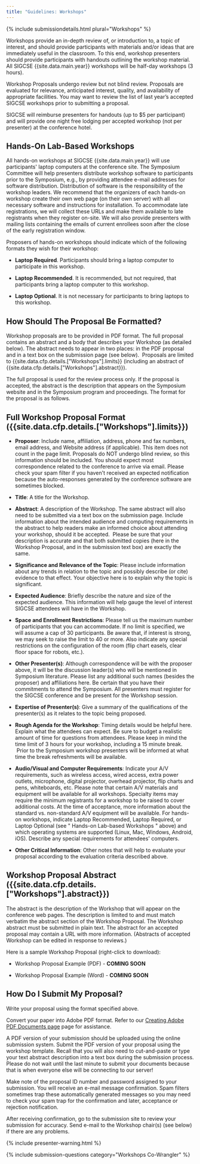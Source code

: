 ```yaml
---
title: "Guidelines: Workshops"
---
```


{% include submissiondetails.html plural="Workshops" %}

Workshops provide an in-depth review of, or introduction to, a topic of
interest, and should provide participants with materials and/or ideas
that are immediately useful in the classroom. To this end, workshop
presenters should provide participants with handouts outlining the
workshop material. All SIGCSE {{site.data.main.year}} workshops will be
half-day workshops (3 hours).

Workshop Proposals undergo review but not blind review. Proposals are
evaluated for relevance, anticipated interest, quality, and availability
of appropriate facilities. You may want to review the list of last
year’s accepted SIGCSE workshops prior to submitting a proposal.

SIGCSE will reimburse presenters for handouts (up to \$5 per
participant) and will provide one night free lodging per accepted
workshop (not per presenter) at the conference hotel.

## Hands-On Lab-Based Workshops

All hands-on workshops at SIGCSE {{site.data.main.year}} will use
participants' laptop computers at the conference site. The Symposium
Committee will help presenters distribute workshop software to
participants prior to the Symposium, e.g., by providing attendee e-mail
addresses for software distribution. Distribution of software is the
responsibility of the workshop leaders. We recommend that the organizers
of each hands-on workshop create their own web page (on their own
server) with all necessary software and instructions for installation.
To accommodate late registrations, we will collect these URLs and make
them available to late registrants when they register on-site. We will
also provide presenters with mailing lists containing the emails of
current enrollees soon after the close of the early registration window.

Proposers of hands-on workshops should indicate which of the following
formats they wish for their workshop:

-   **Laptop Required**. Participants should bring a laptop computer to
    participate in this workshop.

-   **Laptop Recommended**. It is recommended, but not required, that
    participants bring a laptop computer to this workshop.

-   **Laptop Optional**. It is not necessary for participants to bring
    laptops to this workshop.

## How Should The Proposal Be Formatted?

Workshop proposals are to be provided in PDF format. The full proposal
contains an abstract and a body that describes your Workshop (as
detailed below). The abstract needs to appear in two places: in the PDF
proposal and in a text box on the submission page (see below).
 Proposals are limited to {{site.data.cfp.details.["Workshops"].limits}}
(including an abstract of {{site.data.cfp.details.["Workshops"].abstract}}).

The full proposal is used for the review process only. If the proposal
is accepted, the abstract is the description that appears on the
Symposium website and in the Symposium program and proceedings. The
format for the proposal is as follows.

## Full Workshop Proposal Format ({{site.data.cfp.details.["Workshops"].limits}})

-   **Proposer**: Include name, affiliation, address, phone and fax numbers,
    email address, and Website address (if applicable). This item does
    not count in the page limit. Proposals do NOT undergo blind review,
    so this information should be included. You should expect most
    correspondence related to the conference to arrive via email. Please
    check your spam filter if you haven't received an expected
    notification because the auto-responses generated by the conference
    software are sometimes blocked.

-   **Title**: A title for the Workshop.

-   **Abstract**: A description of the Workshop. The same abstract will also
    need to be submitted via a text box on the submission page. Include
    information about the intended audience and computing
    requirements in the abstract to help readers make an informed choice
    about attending your workshop, should it be accepted.  Please be
    sure that your description is accurate and that both submitted
    copies (here in the Workshop Proposal, and in the submission text
    box) are exactly the same.

-   **Significance and Relevance of the Topic**: Please include information
    about any trends in relation to the topic and possibly describe (or
    cite) evidence to that effect. Your objective here is to explain why
    the topic is significant.

-   **Expected Audience**: Briefly describe the nature and size of the
    expected audience. This information will help gauge the level of
    interest SIGCSE attendees will have in the Workshop.

-   **Space and Enrollment Restrictions**: Please tell us the maximum number
    of participants that you can accommodate. If no limit is specified,
    we will assume a cap of 30 participants. Be aware that, if interest
    is strong, we may seek to raise the limit to 40 or more. Also
    indicate any special restrictions on the configuration of the room
    (flip chart easels, clear floor space for robots, etc.).

-   **Other Presenter(s)**: Although correspondence will be with the
    proposer above, it will be the discussion leader(s) who will be
    mentioned in Symposium literature. Please list any additional such
    names (besides the proposer) and affiliations here. Be certain that
    you have their commitments to attend the Symposium. All presenters
    must register for the SIGCSE conference and be present for the
    Workshop session.

-   **Expertise of Presenter(s)**: Give a summary of the qualifications of
    the presenter(s) as it relates to the topic being proposed.

-   **Rough Agenda for the Workshop**: Timing details would be helpful here.
    Explain what the attendees can expect. Be sure to budget a realistic
    amount of time for questions from attendees. Please keep in mind the
    time limit of 3 hours for your workshop, including a 15 minute
    break.  Prior to the Symposium workshop presenters will be informed
    at what time the break refreshments will be available.

-   **Audio/Visual and Computer Requirements**: Indicate your A/V
    requirements, such as wireless access, wired access, extra power
    outlets, microphone, digital projector, overhead projector, flip
    charts and pens, whiteboards, etc. Please note that certain A/V
    materials and equipment will be available for all workshops.
    Specialty items may require the minimum registrants for a workshop
    to be raised to cover additional costs. At the time of acceptance,
    more information about the standard vs. non-standard A/V equipment
    will be available. For hands-on workshops, indicate Laptop
    Recommended, Laptop Required, or Laptop Optional (see " Hands-on
    Lab-based Workshops " above) and which operating systems are
    supported (Linux, Mac, Windows, Android, iOS). Describe any special
    requirements for attendees' computers.

-   **Other Critical Information**: Other notes that will help to evaluate
    your proposal according to the evaluation criteria described above.

## Workshop Proposal Abstract ({{site.data.cfp.details.["Workshops"].abstract}})

The abstract is the description of the Workshop that will appear on the
conference web pages. The description is limited to and must match
verbatim the abstract section of the Workshop Proposal. The Workshop
abstract must be submitted in plain text. The abstract for an accepted
proposal may contain a URL with more information. (Abstracts of accepted
Workshop can be edited in response to reviews.)

Here is a sample Workshop Proposal (right-click to download):

-   Workshop Proposal Example (PDF) - **COMING SOON**

-   Workshop Proposal Example (Word) - **COMING SOON**

## How Do I Submit My Proposal?

Write your proposal using the format specified above.

Convert your paper into Adobe PDF format. Refer to our [Creating Adobe PDF Documents page](creating_pdf.html) page for assistance.


A PDF version of your submission should be uploaded using the online
submission system. Submit the PDF version of your proposal using the
workshop template. Recall that you will also need to cut-and-paste or type
your text abstract description into a text box during the submission
process. Please do not wait until the last minute to submit your
documents because that is when everyone else will be connecting to our
server!

Make note of the proposal ID number and password assigned to your
submission. You will receive an e-mail message confirmation. Spam
filters sometimes trap these automatically generated messages so you may
need to check your spam trap for the confirmation and later, acceptance
or rejection notification.

After receiving confirmation, go to the submission site to review your
submission for accuracy. Send e-mail to the Workshop chair(s) (see
below) if there are any problems.

{% include presenter-warning.html %}

{% include submission-questions category="Workshops Co-Wrangler" %}
